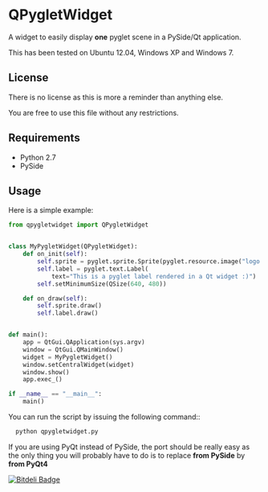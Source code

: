 QPygletWidget
=============

A widget to easily display **one** pyglet scene in a PySide/Qt application.

This has been tested on Ubuntu 12.04, Windows XP and Windows 7.

License
---------
There is no license as this is more a reminder than anything else.

You are free to use this file without any restrictions. 

Requirements
-----------------

- Python 2.7
- PySide


Usage
--------
Here is a simple example:

```python
from qpygletwidget import QPygletWidget


class MyPygletWidget(QPygletWidget):
    def on_init(self):
        self.sprite = pyglet.sprite.Sprite(pyglet.resource.image("logo.png"))
        self.label = pyglet.text.Label(
            text="This is a pyglet label rendered in a Qt widget :)")
        self.setMinimumSize(QSize(640, 480))

    def on_draw(self):
        self.sprite.draw()
        self.label.draw()


def main():
    app = QtGui.QApplication(sys.argv)
    window = QtGui.QMainWindow()
    widget = MyPygletWidget()
    window.setCentralWidget(widget)
    window.show()
    app.exec_()

if __name__ == "__main__":
    main()
```

You can run the script by issuing the following command::

```bash
  python qpygletwidget.py
```

If you are using PyQt instead of PySide, the port should be really easy as the only thing 
you will probably have to do is to replace **from PySide** by **from PyQt4**


[![Bitdeli Badge](https://d2weczhvl823v0.cloudfront.net/ColinDuquesnoy/qpygletwidget/trend.png)](https://bitdeli.com/free "Bitdeli Badge")

